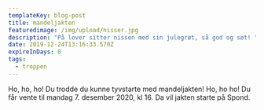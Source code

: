 ```yaml
---
templateKey: blog-post
title: mandeljakten
featuredimage: /img/upload/nisser.jpg
description: "På lover sitter nissen med sin julegrøt, så god og søt! "
date: 2019-12-24T13:16:33.570Z
expireInDays: 0
tags:
  - troppen
---
```

Ho, ho, ho! Du trodde du kunne tyvstarte med mandeljakten! Ho, ho ho! Du får vente til mandag 7. desember 2020, kl 16. Da vil jakten starte på Spond.